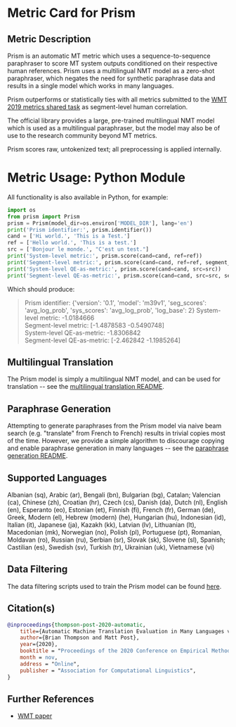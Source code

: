 # Metric Card for Prism


## Metric Description
Prism is an automatic MT metric which uses a sequence-to-sequence
paraphraser to score MT system outputs conditioned on their respective
human references.  Prism uses a multilingual NMT model as a zero-shot
paraphraser, which negates the need for synthetic paraphrase data and
results in a single model which works in many languages.

Prism outperforms or statistically ties with all metrics submitted to
the [WMT 2019 metrics shared task](https://www.aclweb.org/anthology/W19-5302/) as
segment-level human correlation.

The official library provides a large, pre-trained multilingual NMT model which is used as a multilingual paraphraser, 
but the model may also be of use to the research community beyond MT metrics.

Prism scores raw, untokenized text; all preprocessing is applied internally.

# Metric Usage: Python Module

All functionality is also available in Python, for example:

```python
import os
from prism import Prism
prism = Prism(model_dir=os.environ['MODEL_DIR'], lang='en')
print('Prism identifier:', prism.identifier())
cand = ['Hi world.', 'This is a Test.']
ref = ['Hello world.', 'This is a test.']
src = ['Bonjour le monde.', "C'est un test."]
print('System-level metric:', prism.score(cand=cand, ref=ref))
print('Segment-level metric:', prism.score(cand=cand, ref=ref, segment_scores=True))
print('System-level QE-as-metric:', prism.score(cand=cand, src=src))
print('Segment-level QE-as-metric:', prism.score(cand=cand, src=src, segment_scores=True))
```

Which should produce:

>Prism identifier: {'version': '0.1', 'model': 'm39v1', 'seg_scores': 'avg_log_prob', 'sys_scores': 'avg_log_prob', 'log_base': 2}
>System-level metric: -1.0184666  
>Segment-level metric: [-1.4878583 -0.5490748]  
>System-level QE-as-metric: -1.8306842  
>Segment-level QE-as-metric: [-2.462842  -1.1985264]  

## Multilingual Translation
The Prism model is simply a multilingual NMT model, and can be used for translation --  see the [multilingual translation README](translation/README.md).

## Paraphrase Generation

Attempting to generate paraphrases from the Prism model via naive beam search
(e.g. "translate" from French to French) results in trivial copies most of the time.
However, we provide a simple algorithm to discourage copying
and enable paraphrase generation in many languages -- see the [paraphrase generation README](paraphrase_generation/README.md).


## Supported Languages

Albanian (sq), Arabic (ar), Bengali (bn), Bulgarian (bg), 
Catalan; Valencian (ca), Chinese (zh), Croatian (hr), Czech (cs), 
Danish (da), Dutch (nl), English (en), Esperanto (eo), Estonian (et),
Finnish (fi),  French (fr), German (de), Greek, Modern (el),
Hebrew (modern) (he),  Hungarian (hu), Indonesian (id), Italian (it),
Japanese (ja), Kazakh (kk), Latvian (lv), Lithuanian (lt), Macedonian (mk),
Norwegian (no), Polish (pl), Portuguese (pt), Romanian, Moldavan (ro),
Russian (ru), Serbian (sr), Slovak (sk), Slovene (sl), Spanish; Castilian (es),
Swedish (sv), Turkish (tr), Ukrainian (uk), Vietnamese (vi)

## Data Filtering

The data filtering scripts used to train the Prism model can be found [here](https://github.com/thompsonb/prism_bitext_filter).

## Citation(s)
```bibtex
@inproceedings{thompson-post-2020-automatic,
    title={Automatic Machine Translation Evaluation in Many Languages via Zero-Shot Paraphrasing},
    author={Brian Thompson and Matt Post},
    year={2020},
    booktitle = "Proceedings of the 2020 Conference on Empirical Methods in Natural Language Processing (EMNLP)",
    month = nov,
    address = "Online",
    publisher = "Association for Computational Linguistics",
}
```

## Further References
- [WMT paper](https://aclanthology.org/2020.wmt-1.67/)
